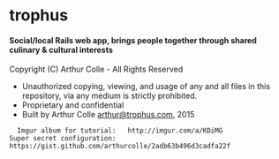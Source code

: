 # trophus

#### Social/local Rails web app, brings people together through shared culinary & cultural interests

Copyright (C) Arthur Colle - All Rights Reserved
 * Unauthorized copying, viewing, and usage of any and all files in this repository, via any medium is strictly prohibited.
 * Proprietary and confidential
 * Built by Arthur Colle <arthur@trophus.com>, 2015

```
  Imgur album for tutorial:   http://imgur.com/a/KDiMG
Super secret configuration:   https://gist.github.com/arthurcolle/2adb63b496d3cadfa22f
```